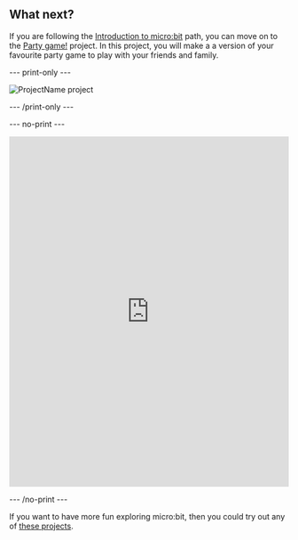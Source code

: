 ## What next?

If you are following the [Introduction to micro:bit](https://projects.raspberrypi.org/en/raspberrypi/microbit-intro) path, you can move on to the [Party game!](https://projects.raspberrypi.org/en/projects/party-game) project. In this project, you will make a a version of your favourite party game to play with your friends and family.

--- print-only ---

![ProjectName project](images/projectname-project.png)

--- /print-only ---

--- no-print ---

<div style="position:relative;height:0;padding-bottom:125%;overflow:hidden;"><iframe style="position:absolute;top:0;left:0;width:100%;height:100%;" src="https://makecode.microbit.org/---run?id=S44727-82649-75784-15537" allowfullscreen="allowfullscreen" sandbox="allow-popups allow-forms allow-scripts allow-same-origin" frameborder="0"></iframe></div>

--- /no-print ---

If you want to have more fun exploring micro:bit, then you could try out any of [these projects](https://projects.raspberrypi.org/en/projects?hardware%5B%5D=microbit).
